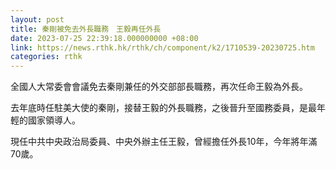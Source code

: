 ```yaml
---
layout: post
title: 秦剛被免去外長職務　王毅再任外長
date: 2023-07-25 22:39:18.000000000 +08:00
link: https://news.rthk.hk/rthk/ch/component/k2/1710539-20230725.htm
categories: rthk
---
```


全國人大常委會會議免去秦剛兼任的外交部部長職務，再次任命王毅為外長。

去年底時任駐美大使的秦剛，接替王毅的外長職務，之後晉升至國務委員，是最年輕的國家領導人。

現任中共中央政治局委員、中央外辦主任王毅，曾經擔任外長10年，今年將年滿70歲。
